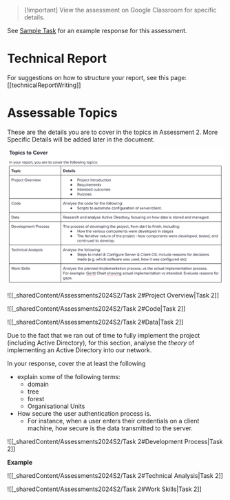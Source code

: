 > [!important] View the assessment on Google Classroom for specific details.


See [Sample Task](Cyber/2%20-%20Network%20Administration%20and%20Security/2024S2/Sample%20Task.md) for an example response for this assessment.

# Technical Report

For suggestions on how to structure your report, see this page:
[[technicalReportWriting]]



# Assessable Topics 

These are the details you are to cover in the topics in Assessment 2. More Specific Details will be added later in the document.

![assessment2Topics](Cyber/2%20-%20Network%20Administration%20and%20Security/2024S2/_images/assessment2Topics.png)


![[_sharedContent/Assessments2024S2/Task 2#Project Overview|Task 2]]

![[_sharedContent/Assessments2024S2/Task 2#Code|Task 2]]

![[_sharedContent/Assessments2024S2/Task 2#Data|Task 2]]

Due to the fact that we ran out of time to fully implement the project (including Active Directory), for this section, analyse the *theory* of implementing an Active Directory into our network.

In your response, cover the at least the following
- explain some of the following terms:
	- domain
	- tree
	- forest
	- Organisational Units
- How secure the user authentication process is. 
	- For instance, when a user enters their credentials on a client machine, how secure is the data transmitted to the server.



![[_sharedContent/Assessments2024S2/Task 2#Development Process|Task 2]]

**Example**



![[_sharedContent/Assessments2024S2/Task 2#Technical Analysis|Task 2]]



![[_sharedContent/Assessments2024S2/Task 2#Work Skills|Task 2]]
